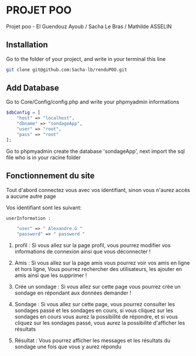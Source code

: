 # PROJET POO

Projet poo - El Guendouz Ayoub / Sacha Le Bras / Mathilde ASSELIN

## Installation

Go to the folder of your project, and write in your terminal this line

```bash
git clone git@github.com:Sacha-lb/renduPOO.git
```

## Add Database

Go to Core/Config/config.php and write your phpmyadmin informations

```php
$dbConfig = [
    "host" => "localhost",
    "dbname" => "sondageApp",
    "user" => "root",
    "pass" => "root"
];
```

Go to phpmyadmin create the database 'sondageApp', next import the sql file who is in your racine folder

## Fonctionnement du site

Tout d'abord connectez vous avec vos identifiant, sinon vous n'aurez accès a aucune autre page

Vos identifiant sont les suivant:

```php
userInformation :

    "user" => " Alexandre.G "
    "password" => " password "
```

1) profil : Si vous allez sur la page profil, vous pourrez modifier vos informations de connexion ainsi que vous déconnecter !

2) Amis : Si vous allez sur la page amis vous pourrez voir vos amis en ligne et hors ligne, Vous pourrez rechercher des utilisateurs, les ajouter en amis ainsi que les supprimer !

3) Crée un sondage : Si vous allez sur cette page vous pourrez crée un sondage en répondant aux données demander !

4) Sondage : Si vous allez sur cette page, vous pourrez consulter les sondages passé et les sondages en cours, si vous cliquez sur les sondages en cours vous aurez la possibilité de répondre, et si vous cliquez sur les sondages passé, vous aurez la possibilité d'afficher les résultats

5) Résultat : Vous pourrez afficher les messages et les résultats du sondage une fois que vous y aurez répondu